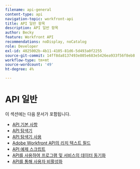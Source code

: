 ```yaml
---
filename: api-general
content-type: api
navigation-topic: workfront-api
title: API 일반 항목
description: API 일반 항목
author: Becky
feature: Workfront API
recommendations: noDisplay, noCatalog
role: Developer
exl-id: 4025002b-4b11-4105-81d6-5d493a0f2255
source-git-commit: 14ff8da8137493e805e683e5426ea933f56f8eb8
workflow-type: tm+mt
source-wordcount: '49'
ht-degree: 4%

---
```



# API 일반

이 섹션에는 다음 문서가 포함됩니다.

* [API 기본 사항](../../wf-api/general/api-basics.md)
* [API 탐색기](../../wf-api/general/api-explorer.md)
* [API 탐색기 사용](../../wf-api/general/using-api-explorer.md)
* [Adobe Workfront API의 리치 텍스트 필드](../../wf-api/general/rich-text-field-api.md)
* [API 예제 스크립트](../../wf-api/general/api-example-scripts.md)
* [API를 사용하여 프로그램 및 서비스의 데이터 동기화](../../wf-api/general/api-sync-data.md)
* [API를 통해 사용자 비활성화](../../wf-api/general/deactivate-user-api.md)
<!--
* [Projects API](../../wf-api/general/projects-api.md)
-->
